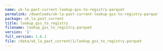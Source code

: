 ```yaml
---
name: uk-la-past-current-lookup-gss-to-registry-parquet
permalink: /downloads/uk-la-past-current-lookup-gss-to-registry-parquet/1
package: uk_la_past_current
title: lookup_gss_to_registry
filename: lookup_gss_to_registry.parquet
version: '1'
full_version: 1.6.1
file: /data/uk_la_past_current/1/lookup_gss_to_registry.parquet
---
```

